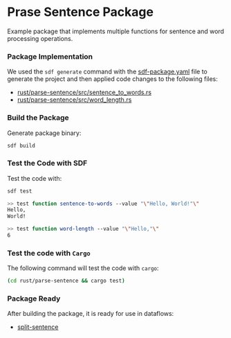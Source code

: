 # Prase Sentence Package

Example package that implements multiple functions for sentence and word processing operations.


### Package Implementation

We used the `sdf generate` command with the [sdf-package.yaml](./sdf-package.yaml) file to generate the project and then applied code changes to the following files:

* [rust/parse-sentence/src/sentence_to_words.rs](./rust/parse-sentence/src/sentence_to_words.rs)
* [rust/parse-sentence/src/word_length.rs](./rust/parse-sentence/src/word_length.rs)


### Build the Package

Generate package binary:

```bash
sdf build
```

### Test the Code with SDF

Test the code with:

```bash
sdf test
```

```bash
>> test function sentence-to-words --value "\"Hello, World!"\"
Hello,
World!
```

```bash
>> test function word-length --value "\"Hello,"\"
6
```

### Test the code with `Cargo`

The following command will test the code with `cargo`:

```bash
(cd rust/parse-sentence && cargo test)
```

### Package Ready

After building the package, it is ready for use in dataflows:
* [split-sentence](../../dataflows/split-sentence/package-variant/README.MD)

[Install SDF]: /README.MD#prerequisites
